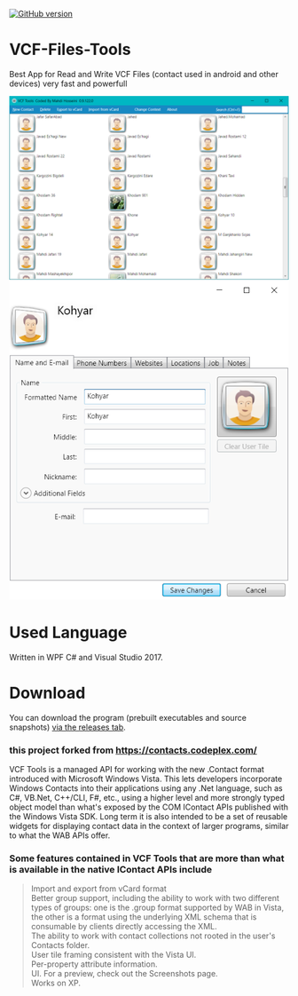 [![GitHub version](https://badge.fury.io/gh/ghost1372%2FEasegram.svg)](https://badge.fury.io/gh/ghost1372%2FVCF-Files-Tools)

# VCF-Files-Tools
Best App for Read and Write VCF Files (contact used in android and other devices) very fast and powerfull

![Optional Text](Screen.png)
![Optional Text](Screen1.png)

# Used Language
Written in WPF C# and Visual Studio 2017.

# Download
You can download the program (prebuilt executables and source snapshots) [via the releases tab](https://github.com/ghost1372/VCF-Files-Tools/releases).<br>

### this project forked from https://contacts.codeplex.com/
VCF Tools is a managed API for working with the new .Contact format introduced with Microsoft Windows Vista. This lets developers incorporate Windows Contacts into their applications using any .Net language, such as C#, VB.Net, C++/CLI, F#, etc., using a higher level and more strongly typed object model than what's exposed by the COM IContact APIs published with the Windows Vista SDK. Long term it is also intended to be a set of reusable widgets for displaying contact data in the context of larger programs, similar to what the WAB APIs offer.

### Some features contained in VCF Tools that are more than what is available in the native IContact APIs include
> Import and export from vCard format<br>
Better group support, including the ability to work with two different types of groups: one is the .group format supported by WAB in Vista, the other is a format using the underlying XML schema that is consumable by clients directly accessing the XML.<br>
The ability to work with contact collections not rooted in the user's Contacts folder.<br>
User tile framing consistent with the Vista UI.<br>
Per-property attribute information.<br>
UI. For a preview, check out the Screenshots page.<br>
Works on XP.

